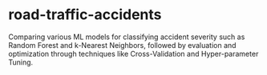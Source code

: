 # road-traffic-accidents
Comparing various ML models for classifying accident severity such as Random Forest and k-Nearest Neighbors, followed by evaluation and optimization through techniques like Cross-Validation and Hyper-parameter Tuning.
